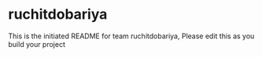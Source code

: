 # ruchitdobariya
This is the initiated README for team ruchitdobariya, Please edit this as you build your project
